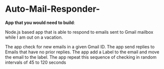 # Auto-Mail-Responder-

**App that you would need to build**:

Node.js based app that is able to respond to emails sent to  Gmail mailbox while I am  out on a vacation.

The app  check for new emails in a given Gmail ID.
The app  send replies to Emails that have no prior replies.
The app  add a Label to the email and move the email to the label.
The app  repeat this sequence of checking  in random intervals of 45 to 120 seconds


